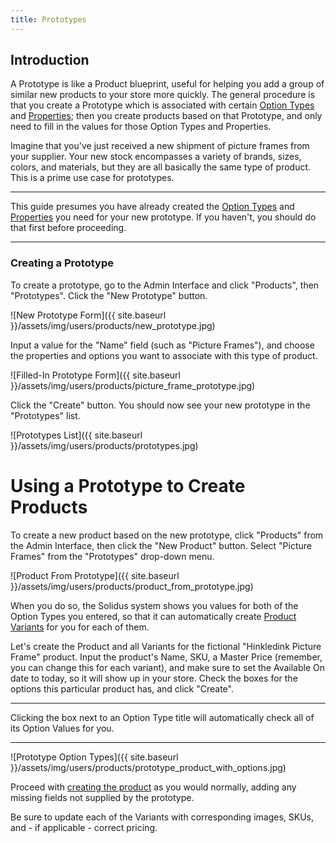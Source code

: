 ```yaml
---
title: Prototypes
---
```


## Introduction

A Prototype is like a Product blueprint, useful for helping you add a group of similar new products to your store more quickly. The general procedure is that you create a Prototype which is associated with certain [Option Types](product_options) and [Properties](../product_properties); then you create products based on that Prototype, and only need to fill in the values for those Option Types and Properties.

Imagine that you've just received a new shipment of picture frames from your supplier. Your new stock encompasses a variety of brands, sizes, colors, and materials, but they are all basically the same type of product. This is a prime use case for prototypes.

***
This guide presumes you have already created the [Option Types](../product_options) and [Properties](../product_properties) you need for your new prototype. If you haven't, you should do that first before proceeding.
***

### Creating a Prototype

To create a prototype, go to the Admin Interface and click "Products", then "Prototypes". Click the "New Prototype" button.

![New Prototype Form]({{ site.baseurl }}/assets/img/users/products/new_prototype.jpg)

Input a value for the "Name" field (such as "Picture Frames"), and choose the properties and options you want to associate with this type of product.

![Filled-In Prototype Form]({{ site.baseurl }}/assets/img/users/products/picture_frame_prototype.jpg)

Click the "Create" button. You should now see your new prototype in the "Prototypes" list.

![Prototypes List]({{ site.baseurl }}/assets/img/users/products/prototypes.jpg)

# Using a Prototype to Create Products

To create a new product based on the new prototype, click "Products" from the Admin Interface, then click the "New Product" button. Select "Picture Frames" from the "Prototypes" drop-down menu.

![Product From Prototype]({{ site.baseurl }}/assets/img/users/products/product_from_prototype.jpg)

When you do so, the Solidus system shows you values for both of the Option Types you entered, so that it can automatically create [Product Variants](../creating_products#understanding-variants) for you for each of them.

Let's create the Product and all Variants for the fictional "Hinkledink Picture Frame" product. Input the product's Name, SKU, a Master Price (remember, you can change this for each variant), and make sure to set the Available On date to today, so it will show up in your store. Check the boxes for the options this particular product has, and click "Create".

***
Clicking the box next to an Option Type title will automatically check all of its Option Values for you.
***

![Prototype Option Types]({{ site.baseurl }}/assets/img/users/products/prototype_product_with_options.jpg)

Proceed with [creating the product](../creating-product) as you would normally, adding any missing fields not supplied by the prototype.

Be sure to update each of the Variants with corresponding images, SKUs, and - if applicable - correct pricing.
